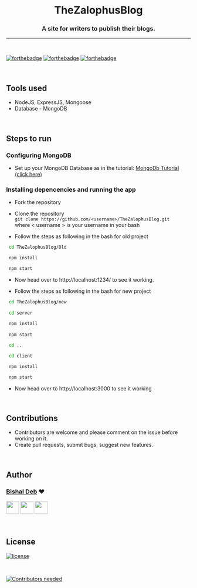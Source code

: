 <h1 align="center" >TheZalophusBlog</h1>
<h3 align="center"> A site for writers to publish their blogs.</h3>

<hr>

<br>

[![forthebadge](http://forthebadge.com/images/badges/built-with-love.svg)](http://forthebadge.com)
[![forthebadge](https://forthebadge.com/images/badges/uses-js.svg)](http://forthebadge.com)
[![forthebadge](https://forthebadge.com/images/badges/check-it-out.svg)](https://forthebadge.com)


<br>


## Tools used
* NodeJS, ExpressJS, Mongoose
* Database - MongoDB

<br>

## Steps to run

### Configuring MongoDB

* Set up your MongoDB Database as in the tutorial: [MongoDb Tutorial (click here)](https://www.youtube.com/watch?v=FwMwO8pXfq0&t=27s
)
### Installing depencencies and running the app

* Fork the repository

* Clone the repository  
  `git clone https://github.com/<username>/TheZalophusBlog.git`   
  where \< username \> is your username in your bash
* Follow the steps as following in the bash for old project

```sh
 cd TheZalophusBlog/Old

 npm install

 npm start
```
* Now head over to http://localhost:1234/ to see it working.

* Follow the steps as following in the bash for new project
```sh
 cd TheZalophusBlog/new
 
 cd server
 
 npm install
 
 npm start

 cd ..

 cd client

 npm install

 npm start
```
* Now head over to http://localhost:3000 to see it working

<br>

## Contributions 

* Contributors are welcome and please comment on the issue before working on it.
* Create pull requests, submit bugs, suggest new features.
<br>

## Author

### [Bishal Deb](https://github.com/thebishaldeb) ❤

[<img src="https://image.flaticon.com/icons/svg/185/185964.svg" width="35" padding="10">](https://linkedin.com/in/bishal-deb-0322b6148/)
[<img src="https://image.flaticon.com/icons/svg/185/185981.svg" width="35" padding="10">](https://www.facebook.com/bishal.deb.5811)
[<img src="https://image.flaticon.com/icons/svg/185/185985.svg" width="35" padding="10">](https://www.instagram.com/zalophus_/)

<br>


## License

[![license](https://img.shields.io/github/license/mashape/apistatus.svg)](#)

<br>

[![Contributors needed](https://img.shields.io/badge/contributors-needed-yellow.svg)](#)
